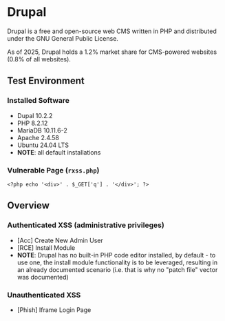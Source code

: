 # Drupal

Drupal is a free and open-source web CMS written in PHP and distributed under the GNU General Public License.

As of 2025, Drupal holds a 1.2% market share for CMS-powered websites (0.8% of all websites).

## Test Environment

### Installed Software

* Dupal 10.2.2
* PHP 8.2.12
* MariaDB 10.11.6-2
* Apache 2.4.58
* Ubuntu 24.04 LTS
* **NOTE**: all default installations

### Vulnerable Page (`rxss.php`)

```
<?php echo '<div>' . $_GET['q'] . '</div>'; ?>
```

## Overview

### Authenticated XSS (administrative privileges)

* [Acc] Create New Admin User
* [RCE] Install Module
* **NOTE**: Drupal has no built-in PHP code editor installed, by default - to use one, the install module functionality is to be leveraged, resulting in an already documented scenario (i.e. that is why no "patch file" vector was documented)

### Unauthenticated XSS

* [Phish] Iframe Login Page
